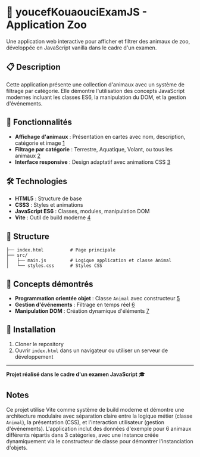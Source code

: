 # 🦁 youcefKouaouciExamJS - Application Zoo

Une application web interactive pour afficher et filtrer des animaux de zoo, développée en JavaScript vanilla dans le cadre d'un examen.

## 📋 Description

Cette application présente une collection d'animaux avec un système de filtrage par catégorie. Elle démontre l'utilisation des concepts JavaScript modernes incluant les classes ES6, la manipulation du DOM, et la gestion d'événements.

## 🚀 Fonctionnalités

- **Affichage d'animaux** : Présentation en cartes avec nom, description, catégorie et image [1](#0-0)
- **Filtrage par catégorie** : Terrestre, Aquatique, Volant, ou tous les animaux [2](#0-1)
- **Interface responsive** : Design adaptatif avec animations CSS [3](#0-2)

## 🛠️ Technologies

- **HTML5** : Structure de base
- **CSS3** : Styles et animations
- **JavaScript ES6** : Classes, modules, manipulation DOM
- **Vite** : Outil de build moderne [4](#0-3)

## 📁 Structure

```
├── index.html          # Page principale
├── src/
│   ├── main.js         # Logique application et classe Animal
│   └── styles.css      # Styles CSS
```

## 🎯 Concepts démontrés

- **Programmation orientée objet** : Classe `Animal` avec constructeur [5](#0-4)
- **Gestion d'événements** : Filtrage en temps réel [6](#0-5)
- **Manipulation DOM** : Création dynamique d'éléments [7](#0-6)

## 🚀 Installation

1. Cloner le repository
2. Ouvrir `index.html` dans un navigateur ou utiliser un serveur de développement

---

**Projet réalisé dans le cadre d'un examen JavaScript** 🎓

## Notes

Ce projet utilise Vite comme système de build moderne et démontre une architecture modulaire avec séparation claire entre la logique métier (classe `Animal`), la présentation (CSS), et l'interaction utilisateur (gestion d'événements). L'application inclut des données d'exemple pour 6 animaux différents répartis dans 3 catégories, avec une instance créée dynamiquement via le constructeur de classe pour démontrer l'instanciation d'objets.
